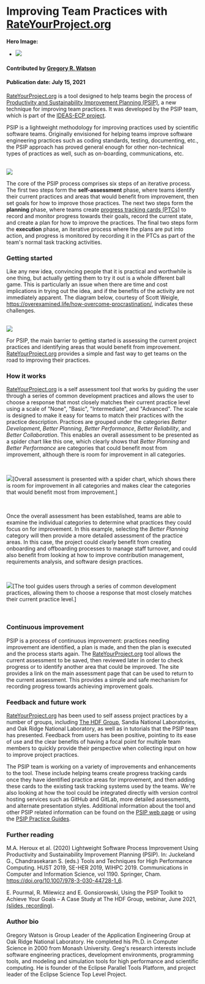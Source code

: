 # Improving Team Practices with [RateYourProject.org](https://rateyourproject.org)

**Hero Image:**

 - <img src='../../images/Blog_0721_PSIPhero_b.png' />
 
#### Contributed by [Gregory R. Watson](https://github.com/jarrah42)

#### Publication date: July 15, 2021

[RateYourProject.org](https://rateyourproject.org) is a tool designed to help teams begin the process of
[Productivity and Sustainability Improvement Planning (PSIP)](https://bssw.io/psip), a new technique for improving team practices. It was developed by the PSIP
team, which is part of the [IDEAS-ECP project](https://ideas-productivity.org/ideas-ecp/).

PSIP is a lightweight methodology for 
improving practices used by scientific software teams. Originally envisioned for helping teams improve
software engineering practices such as coding standards, testing, documenting, etc., the PSIP approach 
has proved general enough for other non-technical types of practices as well, such as on-boarding, communications, etc.

<br>

<img src='../../images/Blog_0721_PSIP_d.png' class='page'>

<br>

The core of the PSIP process comprises six steps of an iterative process. The first two steps form the **self-assessment** phase, where teams identify their current practices and areas that would benefit from improvement, then set goals for how to improve those practices. The next two steps form the **planning** phase, where teams create [progress tracking cards (PTCs)](https://github.com/bssw-psip/ptc-catalog) to record and monitor progress towards their goals, record the current state, and create a plan for how to improve the practices. The final two steps form the **execution** phase, an iterative process where the plans are put into action, and progress is monitored by recording it in the PTCs as part of the team's normal task tracking activities.

### Getting started

Like any new idea, convincing people that it is practical and worthwhile is one thing, but actually getting them to try it 
out is a whole different ball game. This is particularly an issue when there are time and cost implications in 
trying out the idea, and if the benefits of the activity are not immediately apparent. The diagram below, courtesy of Scott Weigle, https://overexamined.life/how-overcome-procrastination/, indicates these challenges. 

<br>

<img src='../../images/Blog_0721_PSIPeffort.png' class='page'>

<br>

For PSIP, the main barrier to getting started is assessing the current project practices and identifying areas that would benefit from 
improvement. [RateYourProject.org](https://rateyourproject.org) provides a simple and fast way to get teams on the road to improving their 
practices.

### How it works

[RateYourProject.org](https://rateyourproject.org) is a self assessment tool that works by guiding the user through a series of common development practices and allows the user to choose a response that most closely matches their current practice level using a scale of "None", "Basic", "Intermediate", and "Advanced". The scale is designed to make it easy for teams to match their practices with the practice description. Practices are grouped under the categories _Better Development_, _Better Planning_, _Better Performance_, _Better Reliability_, and _Better Collaboration_. This enables an overall assessment to be presented as a spider chart like this one, which clearly shows that _Better Planning_ and _Better Performance_ are categories that could benefit most from improvement, although there is room for improvement in all categories.

<br>

<img src='../../images/Blog_0721_PSIP_assessment.png' class='page'>[Overall assessment is presented with a spider chart, which shows there is room for improvement in all categories and makes clear the categories that would benefit most from improvement.]

<br>

Once the overall assessment has been established, teams are able to examine the individual categories to determine what practices they could focus on for improvement. In this example, selecting the _Better Planning_ category will then provide a more detailed assessment of the practice areas. In this case, the project could clearly benefit from creating onboarding and offboarding processes to manage staff turnover, and could also benefit from looking at how to improve contribution management, requirements analysis, and software design practices.

<br>

<img src='../../images/Blog_0721_PSIP_scores.png' class='page'>[The tool guides users through a series of common development practices, allowing them to choose a response that most closely matches their current practice level.]

<br>

### Continuous improvement

PSIP is a process of continuous improvement: practices needing improvement are identified, a plan is made, and then the plan is executed and the process starts again. The [RateYourProject.org](https://rateyourproject.org) tool allows the current assessment to be saved, then reviewed later in order to check progress or to identify another area that could be improved. The site provides a link on the main assessment page that can be used to return to the current assessment. This provides a simple and safe mechanism for recording progress towards achieving improvement goals.

### Feedback and future work

[RateYourProject.org](https://rateyourproject.org) has been used to self assess project practices by a number of groups, including [The HDF Group](https://www.hdfgroup.org), Sandia National Laboratories, and Oak Ridge National Laboratory, as well as in tutorials that the PSIP team has presented. Feedback from users has been positive, pointing to its ease of use and the clear benefits of having a focal point for multiple team members to quickly provide their perspective when collecting input on how to improve project practices.

The PSIP team is working on a variety of improvements and enhancements to the tool. These include helping teams create progress tracking cards once they have identified practice areas for improvement, and then adding these cards to the existing task tracking systems used by the teams. We're also looking at how the tool could be integrated directly with version control hosting services such as GitHub and GitLab, more detailed assessments, and alternate presentation styles. Additional information about the tool and other PSIP related information can be found on the [PSIP web page](https://bssw.io/psip) or using the [PSIP Practice Guides](https://github.com/bssw-psip/practice-guides).

### Further reading

M.A. Heroux et al. (2020) Lightweight Software Process Improvement Using Productivity and Sustainability Improvement Planning (PSIP). In: Juckeland G., Chandrasekaran S. (eds.) Tools and Techniques for High Performance Computing. HUST 2019, SE-HER 2019, WIHPC 2019. Communications in Computer and Information Science, vol 1190. Springer, Cham. https://doi.org/10.1007/978-3-030-44728-1_6.

E. Pourmal, R. Milewicz and E. Gonsiorowski, Using the PSIP Toolkit to Achieve Your Goals – A Case Study at The HDF Group, webinar, June 2021, [(slides, recording)](https://ideas-productivity.org/events/hpc-best-practices-webinars/#webinar053).

### Author bio

Gregory Watson is Group Leader of the Application Engineering Group at Oak Ridge National Laboratory. He completed his Ph.D. in Computer Science in 2000 from Monash University. Greg's research interests include software engineering practices, development environments, programming tools, and modeling and simulation tools for high performance and scientific computing. He is founder of the Eclipse Parallel Tools Platform, and project leader of the Eclipse Science Top Level Project.


<!---
Publish: yes
RSS-update: 2021-07-15
Categories: planning
Topics: software engineering
Tags: bssw-blog-article
--->
